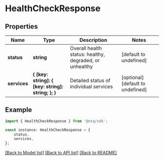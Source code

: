 # HealthCheckResponse


## Properties

Name | Type | Description | Notes
------------ | ------------- | ------------- | -------------
**status** | **string** | Overall health status: healthy, degraded, or unhealthy | [default to undefined]
**services** | **{ [key: string]: { [key: string]: string; }; }** | Detailed status of individual services | [optional] [default to undefined]

## Example

```typescript
import { HealthCheckResponse } from '@ntq/sdk';

const instance: HealthCheckResponse = {
    status,
    services,
};
```

[[Back to Model list]](../README.md#documentation-for-models) [[Back to API list]](../README.md#documentation-for-api-endpoints) [[Back to README]](../README.md)
